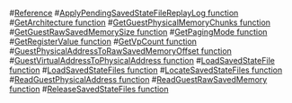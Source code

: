 #[Reference](./reference/reference.md)
#[ApplyPendingSavedStateFileReplayLog function](./reference/ApplyPendingSavedStateFileReplayLog.md)
#[GetArchitecture function](./reference/GetArchitecture.md)
#[GetGuestPhysicalMemoryChunks function](./reference/GetGuestPhysicalMemoryChunks.md)
#[GetGuestRawSavedMemorySize function](./reference/GetGuestRawSavedMemorySize.md)
#[GetPagingMode function](./reference/GetPagingMode.md)
#[GetRegisterValue function](./reference/GetRegisterValue.md)
#[GetVpCount function](./reference/GetVpCount.md)
#[GuestPhysicalAddressToRawSavedMemoryOffset function](./reference/GuestPhysicalAddressToRawSavedMemoryOffset.md)
#[GuestVirtualAddressToPhysicalAddress function](./reference/GuestVirtualAddressToPhysicalAddress.md)
#[LoadSavedStateFile function](./reference/LoadSavedStateFile.md)
#[LoadSavedStateFiles function](./reference/LoadSavedStateFiles.md)
#[LocateSavedStateFiles function](./reference/LocateSavedStateFiles.md)
#[ReadGuestPhysicalAddress function](./reference/ReadGuestPhysicalAddress.md)
#[ReadGuestRawSavedMemory function](./reference/ReadGuestRawSavedMemory.md)
#[ReleaseSavedStateFiles function](./reference/ReleaseSavedStateFiles.md)